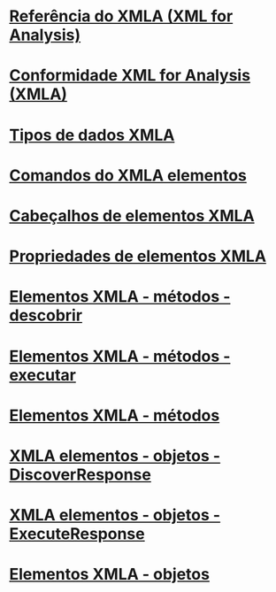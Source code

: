 # [Referência do XMLA (XML for Analysis)](xml-for-analysis-xmla-reference.md)

# [Conformidade XML for Analysis (XMLA)](xml-for-analysis-compliance-xmla.md)
# [Tipos de dados XMLA](../../analysis-services/xmla/xml-data-types/xml-data-types-xmla.md)
# [Comandos do XMLA elementos](../../analysis-services/xmla/xml-elements-commands/xml-elements-commands.md)
# [Cabeçalhos de elementos XMLA](../../analysis-services/xmla/xml-elements-headers/xml-elements-headers.md)
# [Propriedades de elementos XMLA](../../analysis-services/xmla/xml-elements-properties/xml-elements-properties.md)
# [Elementos XMLA - métodos - descobrir](xml-elements-methods-discover.md)
# [Elementos XMLA - métodos - executar](xml-elements-methods-execute.md)
# [Elementos XMLA - métodos](xml-elements-methods.md)
# [XMLA elementos - objetos - DiscoverResponse](xml-elements-objects-discoverresponse.md)
# [XMLA elementos - objetos - ExecuteResponse](xml-elements-objects-executeresponse.md)
# [Elementos XMLA - objetos](xml-elements-objects.md)

